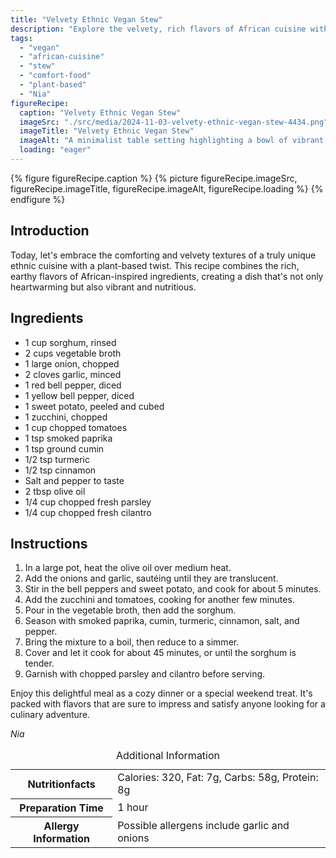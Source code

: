 ```yaml
---
title: "Velvety Ethnic Vegan Stew"
description: "Explore the velvety, rich flavors of African cuisine with this vegan stew, perfect for a cozy meal. Packed with nutritious ingredients and vibrant spices, it's a culinary treat."
tags:
  - "vegan"
  - "african-cuisine"
  - "stew"
  - "comfort-food"
  - "plant-based"
  - "Nia"
figureRecipe: 
  caption: "Velvety Ethnic Vegan Stew"
  imageSrc: "./src/media/2024-11-03-velvety-ethnic-vegan-stew-4434.png"
  imageTitle: "Velvety Ethnic Vegan Stew"
  imageAlt: "A minimalist table setting highlighting a bowl of vibrant ethnic vegan stew with red and yellow bell peppers, sweet potatoes, and fresh herbs, warmly lit for a cozy ambiance."
  loading: "eager"
---
```


{% figure figureRecipe.caption %}
{% picture figureRecipe.imageSrc, figureRecipe.imageTitle, figureRecipe.imageAlt, figureRecipe.loading %}
{% endfigure %}

## Introduction

Today, let's embrace the comforting and velvety textures of a truly unique ethnic cuisine with a plant-based twist. This recipe combines the rich, earthy flavors of African-inspired ingredients, creating a dish that's not only heartwarming but also vibrant and nutritious.

## Ingredients

- 1 cup sorghum, rinsed
- 2 cups vegetable broth
- 1 large onion, chopped
- 2 cloves garlic, minced
- 1 red bell pepper, diced
- 1 yellow bell pepper, diced
- 1 sweet potato, peeled and cubed
- 1 zucchini, chopped
- 1 cup chopped tomatoes
- 1 tsp smoked paprika
- 1 tsp ground cumin
- 1/2 tsp turmeric
- 1/2 tsp cinnamon
- Salt and pepper to taste
- 2 tbsp olive oil
- 1/4 cup chopped fresh parsley
- 1/4 cup chopped fresh cilantro

## Instructions

1. In a large pot, heat the olive oil over medium heat.
2. Add the onions and garlic, sautéing until they are translucent.
3. Stir in the bell peppers and sweet potato, and cook for about 5 minutes.
4. Add the zucchini and tomatoes, cooking for another few minutes.
5. Pour in the vegetable broth, then add the sorghum.
6. Season with smoked paprika, cumin, turmeric, cinnamon, salt, and pepper.
7. Bring the mixture to a boil, then reduce to a simmer.
8. Cover and let it cook for about 45 minutes, or until the sorghum is tender.
9. Garnish with chopped parsley and cilantro before serving.

Enjoy this delightful meal as a cozy dinner or a special weekend treat. It's packed with flavors that are sure to impress and satisfy anyone looking for a culinary adventure.

*Nia*

<table><caption class='sr-only'>Additional Information</caption><tr><th>Nutritionfacts</th><td>Calories: 320, Fat: 7g, Carbs: 58g, Protein: 8g&nbsp;</td></tr><tr><th>Preparation Time</th><td>1 hour&nbsp;</td></tr><tr><th>Allergy Information</th><td>Possible allergens include garlic and onions&nbsp;</td></tr></table>

